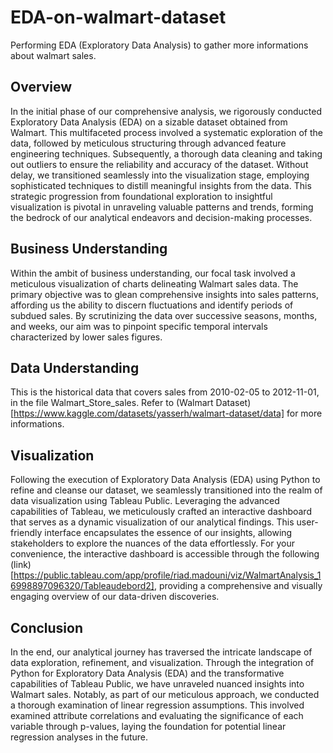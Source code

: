 # EDA-on-walmart-dataset
Performing EDA (Exploratory Data Analysis) to gather more informations about walmart sales.

## Overview

In the initial phase of our comprehensive analysis, we rigorously conducted Exploratory Data Analysis (EDA) on a sizable dataset obtained from Walmart. This multifaceted process involved a systematic exploration of the data, followed by meticulous structuring through advanced feature engineering techniques. Subsequently, a thorough data cleaning and taking out outliers to ensure the reliability and accuracy of the dataset. Without delay, we transitioned seamlessly into the visualization stage, employing sophisticated techniques to distill meaningful insights from the data. This strategic progression from foundational exploration to insightful visualization is pivotal in unraveling valuable patterns and trends, forming the bedrock of our analytical endeavors and decision-making processes.

## Business Understanding

Within the ambit of business understanding, our focal task involved a meticulous visualization of charts delineating Walmart sales data. The primary objective was to glean comprehensive insights into sales patterns, affording us the ability to discern fluctuations and identify periods of subdued sales. By scrutinizing the data over successive seasons, months, and weeks, our aim was to pinpoint specific temporal intervals characterized by lower sales figures.

## Data Understanding

This is the historical data that covers sales from 2010-02-05 to 2012-11-01, in the file Walmart_Store_sales. Refer to (Walmart Dataset)[https://www.kaggle.com/datasets/yasserh/walmart-dataset/data] for more informations.

## Visualization

Following the execution of Exploratory Data Analysis (EDA) using Python to refine and cleanse our dataset, we seamlessly transitioned into the realm of data visualization using Tableau Public. Leveraging the advanced capabilities of Tableau, we meticulously crafted an interactive dashboard that serves as a dynamic visualization of our analytical findings. This user-friendly interface encapsulates the essence of our insights, allowing stakeholders to explore the nuances of the data effortlessly. For your convenience, the interactive dashboard is accessible through the following (link)[https://public.tableau.com/app/profile/riad.madouni/viz/WalmartAnalysis_16998897096320/Tableaudebord2], providing a comprehensive and visually engaging overview of our data-driven discoveries.

## Conclusion

In the end, our analytical journey has traversed the intricate landscape of data exploration, refinement, and visualization. Through the integration of Python for Exploratory Data Analysis (EDA) and the transformative capabilities of Tableau Public, we have unraveled nuanced insights into Walmart sales. Notably, as part of our meticulous approach, we conducted a thorough examination of linear regression assumptions. This involved examined attribute correlations and evaluating the significance of each variable through p-values, laying the foundation for potential linear regression analyses in the future.
